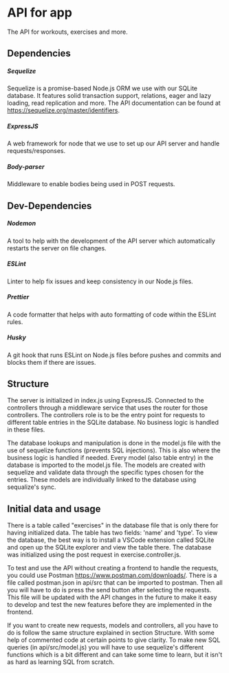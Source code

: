 # API for app

The API for workouts, exercises and more.

## Dependencies

##### Sequelize

Sequelize is a promise-based Node.js ORM we use with our SQLite database. It features solid transaction support, relations, eager and lazy loading, read replication and more. The API documentation can be found at https://sequelize.org/master/identifiers.

##### ExpressJS

A web framework for node that we use to set up our API server and handle requests/responses.

##### Body-parser

Middleware to enable bodies being used in POST requests.

## Dev-Dependencies

##### Nodemon

A tool to help with the development of the API server which automatically restarts the server on file changes.

##### ESLint

Linter to help fix issues and keep consistency in our Node.js files.

##### Prettier

A code formatter that helps with auto formatting of code within the ESLint rules.

##### Husky

A git hook that runs ESLint on Node.js files before pushes and commits and blocks them if there are issues.

## Structure

The server is initialized in index.js using ExpressJS. Connected to the controllers through a middleware service that uses the router for those controllers. The controllers role is to be the entry point for requests to different table entries in the SQLite database. No business logic is handled in these files.

The database lookups and manipulation is done in the model.js file with the use of sequelize functions (prevents SQL injections). This is also where the business logic is handled if needed. Every model (also table entry) in the database is imported to the model.js file. The models are created with sequelize and validate data through the specific types chosen for the entries. These models are individually linked to the database using sequalize's sync.

## Initial data and usage

There is a table called "exercises" in the database file that is only there for having initialized data. The table has two fields: 'name' and 'type'. To view the database, the best way is to install a VSCode extension called SQLite and open up the SQLite explorer and view the table there. The database was initialized using the post request in exercise.controller.js.

To test and use the API without creating a frontend to handle the requests, you could use Postman https://www.postman.com/downloads/. There is a file called postman.json in api/src that can be imported to postman. Then all you will have to do is press the send button after selecting the requests. This file will be updated with the API changes in the future to make it easy to develop and test the new features before they are implemented in the frontend.

If you want to create new requests, models and controllers, all you have to do is follow the same structure explained in section Structure. With some help of commented code at certain points to give clarity. To make new SQL queries (in api/src/model.js) you will have to use sequelize's different functions which is a bit different and can take some time to learn, but it isn't as hard as learning SQL from scratch.
